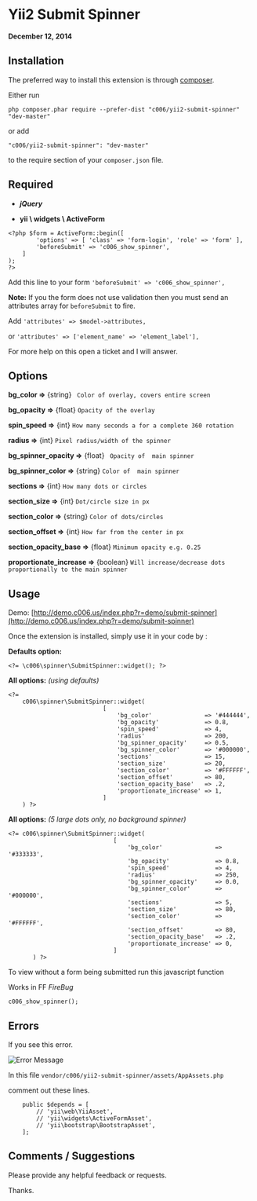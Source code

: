 Yii2 Submit Spinner
===================


**December 12, 2014**


Installation
------------

The preferred way to install this extension is through [composer](http://getcomposer.org/download/).

Either run

```
php composer.phar require --prefer-dist "c006/yii2-submit-spinner" "dev-master"
```

or add

```
"c006/yii2-submit-spinner": "dev-master"
```

to the require section of your `composer.json` file.


Required
--------

+ ***jQuery***

+ **yii \ widgets \ ActiveForm**

>
    <?php $form = ActiveForm::begin([
            'options' => [ 'class' => 'form-login', 'role' => 'form' ],
            'beforeSubmit' => 'c006_show_spinner',
        ]
    );
    ?>

Add this line to your form
`'beforeSubmit' => 'c006_show_spinner',`



**Note:** If you the form does not use validation then you must send an attributes array for ``beforeSubmit`` to fire.

Add ``'attributes' => $model->attributes, ``

or ``'attributes' => ['element_name' => 'element_label'], ``

For more help on this open a ticket and I will answer.

Options
-------

**bg_color =>**  {string} ``` Color of overlay, covers entire screen```

**bg_opacity =>**  {float}  ``` Opacity of the overlay ```

**spin_speed =>**  {int}  ``` How many seconds a for a complete 360 rotation ```

**radius =>**  {int}  ``` Pixel radius/width of the spinner ```

**bg_spinner_opacity =>**  {float}  ``` Opacity of  main spinner```

**bg_spinner_color =>**  {string}  ``` Color of  main spinner ```

**sections =>**  {int}  ``` How many dots or circles ```

**section_size =>**  {int}  ``` Dot/circle size in px ```

**section_color =>**  {string}  ``` Color of dots/circles ```

**section_offset =>**  {int}  ``` How far from the center in px ```

**section_opacity_base =>**  {float}  ``` Minimum opacity e.g. 0.25 ```

**proportionate_increase =>**  {boolean}  ``` Will increase/decrease dots proportionally to the main spinner ```





Usage
-----

Demo: [http://demo.c006.us/index.php?r=demo/submit-spinner](http://demo.c006.us/index.php?r=demo/submit-spinner)

Once the extension is installed, simply use it in your code by  :




**Defaults option:**

>
    <?= \c006\spinner\SubmitSpinner::widget(); ?>



**All options:**
_(using defaults)_

>
    <?=
        c006\spinner\SubmitSpinner::widget(
                               [
                                   'bg_color'               => '#444444',
                                   'bg_opacity'             => 0.8,
                                   'spin_speed'             => 4,
                                   'radius'                 => 200,
                                   'bg_spinner_opacity'     => 0.5,
                                   'bg_spinner_color'       => '#000000',
                                   'sections'               => 15,
                                   'section_size'           => 20,
                                   'section_color'          => '#FFFFFF',
                                   'section_offset'         => 80,
                                   'section_opacity_base'   => .2,
                                   'proportionate_increase' => 1,
                               ]
        ) ?>


**All options:**
_(5 large dots only, no background spinner)_


>
    <?= c006\spinner\SubmitSpinner::widget(
                                  [
                                      'bg_color'               => '#333333',
                                      'bg_opacity'             => 0.8,
                                      'spin_speed'             => 4,
                                      'radius'                 => 250,
                                      'bg_spinner_opacity'     => 0.0,
                                      'bg_spinner_color'       => '#000000',
                                      'sections'               => 5,
                                      'section_size'           => 80,
                                      'section_color'          => '#FFFFFF',
                                      'section_offset'         => 80,
                                      'section_opacity_base'   => .2,
                                      'proportionate_increase' => 0,
                                  ]
           ) ?>




To view without a form being submitted run this javascript function

Works in FF *FireBug*

>
    c006_show_spinner();


Errors
---------

If you see this error.

![Error Message](http://demo.c006.us/images/yii2-submit-spinner/invalid-configuration.jpg)

In this file ```vendor/c006/yii2-submit-spinner/assets/AppAssets.php```

comment out these lines.

>
        public $depends = [
            // 'yii\web\YiiAsset',
            // 'yii\widgets\ActiveFormAsset',
            // 'yii\bootstrap\BootstrapAsset',
        ];


Comments / Suggestions
--------------------

Please provide any helpful feedback or requests.

Thanks.



































